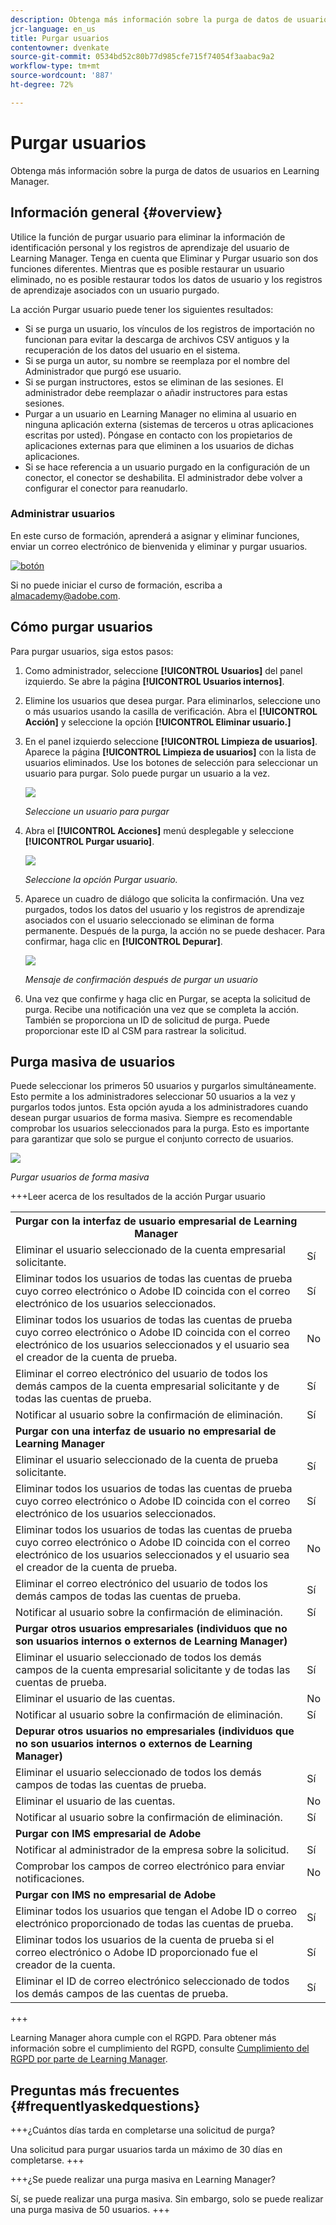 ```yaml
---
description: Obtenga más información sobre la purga de datos de usuarios en Learning Manager.
jcr-language: en_us
title: Purgar usuarios
contentowner: dvenkate
source-git-commit: 0534bd52c80b77d985cfe715f74054f3aabac9a2
workflow-type: tm+mt
source-wordcount: '887'
ht-degree: 72%

---
```




# Purgar usuarios

Obtenga más información sobre la purga de datos de usuarios en Learning Manager.

## Información general {#overview}

Utilice la función de purgar usuario para eliminar la información de identificación personal y los registros de aprendizaje del usuario de Learning Manager. Tenga en cuenta que Eliminar y Purgar usuario son dos funciones diferentes. Mientras que es posible restaurar un usuario eliminado, no es posible restaurar todos los datos de usuario y los registros de aprendizaje asociados con un usuario purgado.

La acción Purgar usuario puede tener los siguientes resultados:

* Si se purga un usuario, los vínculos de los registros de importación no funcionan para evitar la descarga de archivos CSV antiguos y la recuperación de los datos del usuario en el sistema.
* Si se purga un autor, su nombre se reemplaza por el nombre del Administrador que purgó ese usuario.
* Si se purgan instructores, estos se eliminan de las sesiones. El administrador debe reemplazar o añadir instructores para estas sesiones.
* Purgar a un usuario en Learning Manager no elimina al usuario en ninguna aplicación externa (sistemas de terceros u otras aplicaciones escritas por usted). Póngase en contacto con los propietarios de aplicaciones externas para que eliminen a los usuarios de dichas aplicaciones.
* Si se hace referencia a un usuario purgado en la configuración de un conector, el conector se deshabilita. El administrador debe volver a configurar el conector para reanudarlo.

### Administrar usuarios

En este curso de formación, aprenderá a asignar y eliminar funciones, enviar un correo electrónico de bienvenida y eliminar y purgar usuarios.

[![botón](assets/launch-training-button.png)](https://learningmanager.adobe.com/app/learner?accountId=98632&amp;sdid=4X3B8VJ2&amp;mv=display&amp;mv2=display#/course/7555586)

Si no puede iniciar el curso de formación, escriba a <almacademy@adobe.com>.

## Cómo purgar usuarios

Para purgar usuarios, siga estos pasos:

1. Como administrador, seleccione **[!UICONTROL Usuarios]** del panel izquierdo. Se abre la página **[!UICONTROL Usuarios internos]**.
1. Elimine los usuarios que desea purgar. Para eliminarlos, seleccione uno o más usuarios usando la casilla de verificación. Abra el **[!UICONTROL Acción]** y seleccione la opción **[!UICONTROL Eliminar usuario.]**
1. En el panel izquierdo seleccione **[!UICONTROL Limpieza de usuarios]**. Aparece la página **[!UICONTROL Limpieza de usuarios]** con la lista de usuarios eliminados. Use los botones de selección para seleccionar un usuario para purgar. Solo puede purgar un usuario a la vez.

   ![](assets/purge-1.png)

   *Seleccione un usuario para purgar*

1. Abra el **[!UICONTROL Acciones]** menú desplegable y seleccione **[!UICONTROL Purgar usuario]**.

   ![](assets/purge-2.png)

   *Seleccione la opción Purgar usuario.*

1. Aparece un cuadro de diálogo que solicita la confirmación. Una vez purgados, todos los datos del usuario y los registros de aprendizaje asociados con el usuario seleccionado se eliminan de forma permanente. Después de la purga, la acción no se puede deshacer. Para confirmar, haga clic en **[!UICONTROL Depurar]**.

   ![](assets/purge-3.png)

   *Mensaje de confirmación después de purgar un usuario*

1. Una vez que confirme y haga clic en Purgar, se acepta la solicitud de purga. Recibe una notificación una vez que se completa la acción. También se proporciona un ID de solicitud de purga. Puede proporcionar este ID al CSM para rastrear la solicitud.

## Purga masiva de usuarios

Puede seleccionar los primeros 50 usuarios y purgarlos simultáneamente. Esto permite a los administradores seleccionar 50 usuarios a la vez y purgarlos todos juntos. Esta opción ayuda a los administradores cuando desean purgar usuarios de forma masiva. Siempre es recomendable comprobar los usuarios seleccionados para la purga. Esto es importante para garantizar que solo se purgue el conjunto correcto de usuarios.

![](assets/bulk-purge-users.png)

*Purgar usuarios de forma masiva*

+++Leer acerca de los resultados de la acción Purgar usuario

<table>
 <tbody>
  <tr>
   <th><strong>Purgar con la interfaz de usuario empresarial de Learning Manager</strong></th>
   <th> </th>
  </tr>
  <tr>
   <td>Eliminar el usuario seleccionado de la cuenta empresarial solicitante.<br></td>
   <td>Sí</td>
  </tr>
  <tr>
   <td>Eliminar todos los usuarios de todas las cuentas de prueba cuyo correo electrónico o Adobe ID coincida con el correo electrónico de los usuarios seleccionados.</td>
   <td>Sí</td>
  </tr>
  <tr>
   <td>Eliminar todos los usuarios de todas las cuentas de prueba cuyo correo electrónico o Adobe ID coincida con el correo electrónico de los usuarios seleccionados y el usuario sea el creador de la cuenta de prueba.</td>
   <td>No</td>
  </tr>
  <tr>
   <td>Eliminar el correo electrónico del usuario de todos los demás campos de la cuenta empresarial solicitante y de todas las cuentas de prueba.</td>
   <td>Sí</td>
  </tr>
  <tr>
   <td>Notificar al usuario sobre la confirmación de eliminación.</td>
   <td>Sí</td>
  </tr>
  <tr>
   <td><strong>Purgar con una interfaz de usuario no empresarial de Learning Manager</strong></td>
   <td> </td>
  </tr>
  <tr>
   <td>Eliminar el usuario seleccionado de la cuenta de prueba solicitante.</td>
   <td>Sí</td>
  </tr>
  <tr>
   <td>Eliminar todos los usuarios de todas las cuentas de prueba cuyo correo electrónico o Adobe ID coincida con el correo electrónico de los usuarios seleccionados.</td>
   <td>Sí</td>
  </tr>
  <tr>
   <td>Eliminar todos los usuarios de todas las cuentas de prueba cuyo correo electrónico o Adobe ID coincida con el correo electrónico de los usuarios seleccionados y el usuario sea el creador de la cuenta de prueba.</td>
   <td>No</td>
  </tr>
  <tr>
   <td>Eliminar el correo electrónico del usuario de todos los demás campos de todas las cuentas de prueba.</td>
   <td>Sí</td>
  </tr>
  <tr>
   <td>Notificar al usuario sobre la confirmación de eliminación.</td>
   <td>Sí</td>
  </tr>
  <tr>
   <td><strong>Purgar otros usuarios empresariales (individuos que no son usuarios internos o externos de Learning Manager)</strong></td>
   <td> </td>
  </tr>
  <tr>
   <td>Eliminar el usuario seleccionado de todos los demás campos de la cuenta empresarial solicitante y de todas las cuentas de prueba.</td>
   <td>Sí</td>
  </tr>
  <tr>
   <td>Eliminar el usuario de las cuentas.</td>
   <td>No</td>
  </tr>
  <tr>
   <td>Notificar al usuario sobre la confirmación de eliminación. </td>
   <td>Sí</td>
  </tr>
  <tr>
   <td><strong>Depurar</strong> <strong>otros usuarios no empresariales (individuos que no son usuarios internos o externos de Learning Manager)</strong></td>
   <td> </td>
  </tr>
  <tr>
   <td>Eliminar el usuario seleccionado de todos los demás campos de todas las cuentas de prueba.</td>
   <td>Sí</td>
  </tr>
  <tr>
   <td>Eliminar el usuario de las cuentas.</td>
   <td>No</td>
  </tr>
  <tr>
   <td>Notificar al usuario sobre la confirmación de eliminación.</td>
   <td>Sí</td>
  </tr>
  <tr>
   <td><strong>Purgar con IMS empresarial de Adobe</strong></td>
   <td> </td>
  </tr>
  <tr>
   <td>Notificar al administrador de la empresa sobre la solicitud.</td>
   <td>Sí</td>
  </tr>
  <tr>
   <td>Comprobar los campos de correo electrónico para enviar notificaciones.</td>
   <td>No</td>
  </tr>
  <tr>
   <td><strong>Purgar con IMS no empresarial de Adobe</strong></td>
   <td> </td>
  </tr>
  <tr>
   <td>Eliminar todos los usuarios que tengan el Adobe ID o correo electrónico proporcionado de todas las cuentas de prueba.</td>
   <td>Sí</td>
  </tr>
  <tr>
   <td>Eliminar todos los usuarios de la cuenta de prueba si el correo electrónico o Adobe ID proporcionado fue el creador de la cuenta.</td>
   <td>Sí</td>
  </tr>
  <tr>
   <td>Eliminar el ID de correo electrónico seleccionado de todos los demás campos de las cuentas de prueba.</td>
   <td>Sí</td>
  </tr>
 </tbody>
</table>

+++

Learning Manager ahora cumple con el RGPD. Para obtener más información sobre el cumplimiento del RGPD, consulte  [Cumplimiento del RGPD por parte de Learning Manager](../../kb/prime-gdpr.md).

## Preguntas más frecuentes {#frequentlyaskedquestions}

+++¿Cuántos días tarda en completarse una solicitud de purga?

Una solicitud para purgar usuarios tarda un máximo de 30 días en completarse.
+++

+++¿Se puede realizar una purga masiva en Learning Manager?

Sí, se puede realizar una purga masiva. Sin embargo, solo se puede realizar una purga masiva de 50 usuarios.
+++
